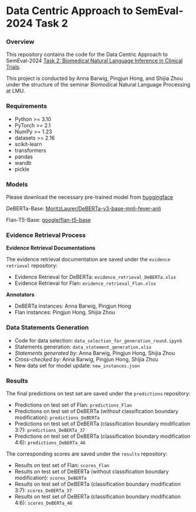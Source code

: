 # Data Centric Approach to SemEval-2024 Task 2

### Overview
This repository contains the code for the Data Centric Approach to SemEval-2024 [Task 2: Biomedical Natural Language Inference in Clinical Trials](https://sites.google.com/view/nli4ct/semeval-2024).

This project is conducted by Anna Barwig, Pingjun Hong, and Shijia Zhou under the structure of the seminar Biomodical Natural Language Processing at LMU.

### Requirements
- Python >= 3.10
- PyTorch >= 2.1
- NumPy >= 1.23
- datasets >= 2.16
- scikit-learn
- transformers
- pandas
- wandb
- pickle

### Models
Please download the necessary pre-trained model from [huggingface](https://huggingface.co/)

DeBERTa-Base: [MoritzLaurer/DeBERTa-v3-base-mnli-fever-anli](https://huggingface.co/MoritzLaurer/DeBERTa-v3-base-mnli-fever-anli)

Flan-T5-Base: [google/flan-t5-base](https://huggingface.co/google/flan-t5-base)

### Evidence Retrieval Process
**Evidence Retrieval Documentations**

The evidence retrieval documentation are saved under the `evidence retrieval` repository:
- Evidence Retrieval for DeBERTa: `evidence_retrieval_DeBERTa.xlsx`
- Evidence Retrieval for Flan: `evidence_retrieval_Flan.xlsx`

**Annotators**

- DeBERTa instances: Anna Barwig, Pingjun Hong
- Flan instances: Pingjun Hong, Shijia Zhou

### Data Statements Generation
- Code for data selection: `data_selection_for_generation_round.ipynb`
- Statements generation: `data_statement_generation.xlsx`
- *Statements generated by:* Anna Barwig, Pingjun Hong, Shijia Zhou
- *Cross-checked by*: Anna Barwig, Pingjun Hong, Shijia Zhou
- New data set for model update: `new_instances.json`


### Results

The final predictions on test set are saved under the `predictions` repository:
- Predictions on test set of Flan: `predictions_Flan`
- Predictions on test set of DeBERTa (without classification boundary modification): `predictions_DeBERTa`
- Predictions on test set of DeBERTa (classification boundary modification 3:7): `predictions_DeBERTa_37`
- Predictions on test set of DeBERTa (classification boundary modification 4:6): `predictions_DeBERTa_46`

The corresponding scores are saved under the `results` repository:
- Results on test set of Flan: `scores_Flan`
- Results on test set of DeBERTa (without classification boundary modification): `scores_DeBERTa`
- Results on test set of DeBERTa (classification boundary modification 3:7): `scores_DeBERTa_37`
- Results on test set of DeBERTa (classification boundary modification 4:6): `scores_DeBERTa_46`
